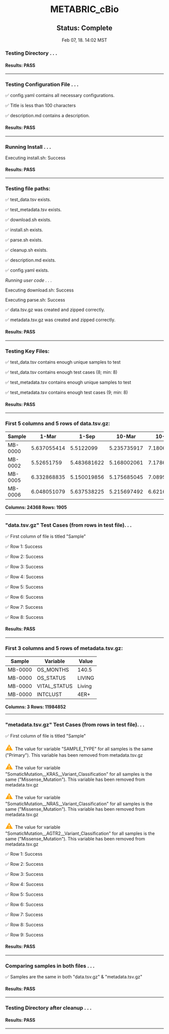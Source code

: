 <h1><center>METABRIC_cBio</center></h1>
<h2><center> Status: Complete </center></h2>
<center>Feb 07, 18. 14:02 MST</center>


### Testing Directory . . .

#### Results: PASS
---
### Testing Configuration File . . .

&#9989;	config.yaml contains all necessary configurations.

&#9989;	Title is less than 100 characters

&#9989;	description.md contains a description.

#### Results: PASS
---
### Running Install . . .

Executing install.sh: Success

#### Results: PASS
---

### Testing file paths:

&#9989;	test_data.tsv exists.

&#9989;	test_metadata.tsv exists.

&#9989;	download.sh exists.

&#9989;	install.sh exists.

&#9989;	parse.sh exists.

&#9989;	cleanup.sh exists.

&#9989;	description.md exists.

&#9989;	config.yaml exists.

*Running user code . . .*

Executing download.sh: Success

Executing parse.sh: Success

&#9989;	data.tsv.gz was created and zipped correctly.

&#9989;	metadata.tsv.gz was created and zipped correctly.

#### Results: PASS
---
### Testing Key Files:

&#9989;	test_data.tsv contains enough unique samples to test

&#9989;	test_data.tsv contains enough test cases (8; min: 8)

&#9989;	test_metadata.tsv contains enough unique samples to test

&#9989;	test_metadata.tsv contains enough test cases (9; min: 8)

#### Results: PASS
---

### First 5 columns and 5 rows of data.tsv.gz:

|	Sample	|	1-Mar	|	1-Sep	|	10-Mar	|	10-Sep	|
|	---	|	---	|	---	|	---	|	---	|
|	MB-0000	|	5.637055414	|	5.5122099	|	5.235735917	|	7.180623224	|
|	MB-0002	|	5.52651759	|	5.483681622	|	5.168002061	|	7.178667891	|
|	MB-0005	|	6.332868835	|	5.150019856	|	5.175685045	|	7.089595223	|
|	MB-0006	|	6.048051079	|	5.637538225	|	5.215697492	|	6.621642185	|

**Columns: 24368 Rows: 1905**

---
### "data.tsv.gz" Test Cases (from rows in test file). . .

&#9989;	First column of file is titled "Sample"

&#9989;	Row 1: Success

&#9989;	Row 2: Success

&#9989;	Row 3: Success

&#9989;	Row 4: Success

&#9989;	Row 5: Success

&#9989;	Row 6: Success

&#9989;	Row 7: Success

&#9989;	Row 8: Success

#### Results: PASS
---
### First 3 columns and 5 rows of metadata.tsv.gz:

|	Sample	|	Variable	|	Value	|
|	---	|	---	|	---	|
|	MB-0000	|	OS_MONTHS	|	140.5	|
|	MB-0000	|	OS_STATUS	|	LIVING	|
|	MB-0000	|	VITAL_STATUS	|	Living	|
|	MB-0000	|	INTCLUST	|	4ER+	|

**Columns: 3 Rows: 11984852**

---
### "metadata.tsv.gz" Test Cases (from rows in test file). . .

&#9989;	First column of file is titled "Sample"

<p><font color="orange" size="+2">&#9888;	</font>The value for variable "SAMPLE_TYPE" for all samples is the same ("Primary"). This variable has been removed from metadata.tsv.gz</p>

<p><font color="orange" size="+2">&#9888;	</font>The value for variable "SomaticMutation__KRAS__Variant_Classification" for all samples is the same ("Missense_Mutation"). This variable has been removed from metadata.tsv.gz</p>

<p><font color="orange" size="+2">&#9888;	</font>The value for variable "SomaticMutation__NRAS__Variant_Classification" for all samples is the same ("Missense_Mutation"). This variable has been removed from metadata.tsv.gz</p>

<p><font color="orange" size="+2">&#9888;	</font>The value for variable "SomaticMutation__AGTR2__Variant_Classification" for all samples is the same ("Missense_Mutation"). This variable has been removed from metadata.tsv.gz</p>

&#9989;	Row 1: Success

&#9989;	Row 2: Success

&#9989;	Row 3: Success

&#9989;	Row 4: Success

&#9989;	Row 5: Success

&#9989;	Row 6: Success

&#9989;	Row 7: Success

&#9989;	Row 8: Success

&#9989;	Row 9: Success

#### Results: PASS
---
### Comparing samples in both files . . .

&#9989;	Samples are the same in both "data.tsv.gz" & "metadata.tsv.gz"

#### Results: PASS

---
### Testing Directory after cleanup . . .

#### Results: PASS
---
